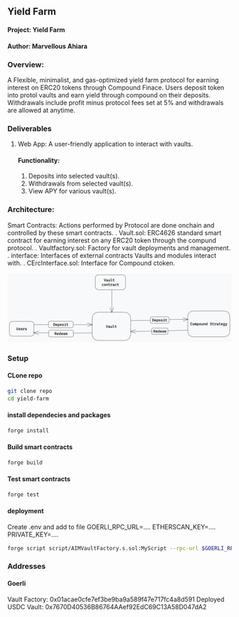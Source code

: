 ## Yield Farm

#### Project: Yield Farm

#### Author: Marvellous Ahiara

### Overview:

A Flexible, minimalist, and gas-optimized yield farm protocol for earning interest on ERC20 tokens through Compound Finace.
Users deposit token into protol vaults and earn yield through compound on their deposits. Withdrawals include profit minus protocol fees set at 5% and withdrawals are allowed at anytime.

### Deliverables

1. Web App: A user-friendly application to interact with vaults.
   #### Functionality:
   1. Deposits into selected vault(s).
   2. Withdrawals from selected vault(s).
   3. View APY for various vault(s).

### Architecture:

Smart Contracts: Actions performed by Protocol are done onchain and controlled by these smart contracts.
. Vault.sol: ERC4626 standard smart contract for earning interest on any ERC20 token through the compund protocol.
. Vaultfactory.sol: Factory for vault deployments and management.
. interface: Interfaces of external contracts Vaults and modules interact with.
. CErcInterface.sol: Interface for Compound ctoken.

![](Untitled-2022-09-13-21101.png)

### Setup

#### CLone repo

```sh
git clone repo
cd yield-farm
```

#### install dependecies and packages

```sh
forge install
```

#### Build smart contracts

```sh
forge build
```

#### Test smart contracts

```sh
forge test
```

#### deployment

Create .env and add to file
GOERLI_RPC_URL=....
ETHERSCAN_KEY=....
PRIVATE_KEY=....

```sh
forge script script/AIMVaultFactory.s.sol:MyScript --rpc-url $GOERLI_RPC_URL --broadcast --verify -vvvv
```

### Addresses

#### Goerli

Vault Factory: 0x01acae0cfe7ef3be9ba9a589f47e717fc4a8d591
Deployed USDC Vault: 0x7670D40536B86764AAef92EdC69C13A58D047dA2
